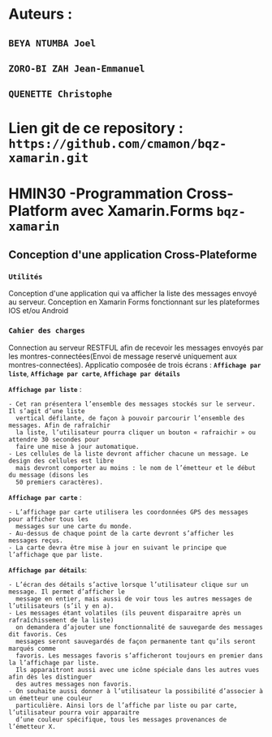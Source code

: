 # Auteurs :

## `BEYA NTUMBA Joel`
## `ZORO-BI ZAH Jean-Emmanuel`
## `QUENETTE Christophe`

# Lien git de ce repository : `https://github.com/cmamon/bqz-xamarin.git`

# HMIN30 -Programmation Cross-Platform avec Xamarin.Forms **` bqz-xamarin `**
## Conception d'une application Cross-Plateforme

### **`Utilités`**
  Conception d'une application qui va afficher la liste des messages envoyé au serveur.
  Conception en Xamarin Forms fonctionnant sur les plateformes IOS et/ou Android
  
### **`Cahier des charges`**
  Connection au serveur RESTFUL afin de recevoir les messages envoyés par les montres-connectées(Envoi de message reservé uniquement aux montres-connectées).
  Applicatio composée de trois écrans : **`Affichage par liste`**, **`Affichage par carte`**, **`Affichage par détails`**
  
  **`Affichage par liste`** :
  
    - Cet ran présentera l’ensemble des messages stockés sur le serveur. Il s’agit d’une liste
      vertical défilante, de façon à pouvoir parcourir l’ensemble des messages. Afin de rafraîchir
      la liste, l’utilisateur pourra cliquer un bouton « rafraichir » ou attendre 30 secondes pour
      faire une mise à jour automatique.
    - Les cellules de la liste devront afficher chacune un message. Le design des cellules est libre
      mais devront comporter au moins : le nom de l’émetteur et le début du message (disons les
      50 premiers caractères).
 
  **`Affichage par carte`** :
  
    - L’affichage par carte utilisera les coordonnées GPS des messages pour afficher tous les
      messages sur une carte du monde.
    - Au-dessus de chaque point de la carte devront s’afficher les messages reçus.
    - La carte devra être mise à jour en suivant le principe que l’affichage que par liste. 

  **`Affichage par détails`**:
  
    - L’écran des détails s’active lorsque l’utilisateur clique sur un message. Il permet d’afficher le
      message en entier, mais aussi de voir tous les autres messages de l’utilisateurs (s’il y en a).
    - Les messages étant volatiles (ils peuvent disparaitre après un rafraîchissement de la liste)
      on demandera d’ajouter une fonctionnalité de sauvegarde des messages dit favoris. Ces
      messages seront sauvegardés de façon permanente tant qu’ils seront marqués comme
      favoris. Les messages favoris s’afficheront toujours en premier dans la l’affichage par liste. 
      Ils apparaitront aussi avec une icône spéciale dans les autres vues afin dès les distinguer
      des autres messages non favoris.
    - On souhaite aussi donner à l’utilisateur la possibilité d’associer à un émetteur une couleur
      particulière. Ainsi lors de l’affiche par liste ou par carte, l’utilisateur pourra voir apparaitre
      d’une couleur spécifique, tous les messages provenances de l’émetteur X. 
      
      
